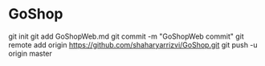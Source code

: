 # GoShop
git init
git add GoShopWeb.md
git commit -m "GoShopWeb commit"
git remote add origin https://github.com/shaharyarrizvi/GoShop.git
git push -u origin master
